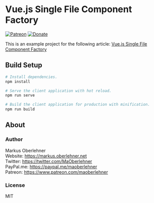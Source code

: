 # Vue.js Single File Component Factory

[![Patreon](https://img.shields.io/badge/patreon-donate-blue.svg)](https://www.patreon.com/maoberlehner)
[![Donate](https://img.shields.io/badge/Donate-PayPal-blue.svg)](https://paypal.me/maoberlehner)

This is an example project for the following article: [Vue.js Single File Component Factory](https://markus.oberlehner.net/blog/vue-single-file-component-factory/)

## Build Setup

```bash
# Install dependencies.
npm install

# Serve the client application with hot reload.
npm run serve

# Build the client application for production with minification.
npm run build
```

## About

### Author

Markus Oberlehner  
Website: https://markus.oberlehner.net  
Twitter: https://twitter.com/MaOberlehner  
PayPal.me: https://paypal.me/maoberlehner  
Patreon: https://www.patreon.com/maoberlehner

### License

MIT
